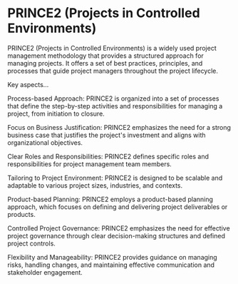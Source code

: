 # PRINCE2 (Projects in Controlled Environments)

PRINCE2 (Projects in Controlled Environments) is a widely used project management methodology that provides a structured approach for managing projects. It offers a set of best practices, principles, and processes that guide project managers throughout the project lifecycle.

Key aspects…

Process-based Approach: PRINCE2 is organized into a set of processes that define the step-by-step activities and responsibilities for managing a project, from initiation to closure.

Focus on Business Justification: PRINCE2 emphasizes the need for a strong business case that justifies the project's investment and aligns with organizational objectives. 

Clear Roles and Responsibilities: PRINCE2 defines specific roles and responsibilities for project management team members.

Tailoring to Project Environment: PRINCE2 is designed to be scalable and adaptable to various project sizes, industries, and contexts.

Product-based Planning: PRINCE2 employs a product-based planning approach, which focuses on defining and delivering project deliverables or products. 

Controlled Project Governance: PRINCE2 emphasizes the need for effective project governance through clear decision-making structures and defined project controls. 

Flexibility and Manageability: PRINCE2 provides guidance on managing risks, handling changes, and maintaining effective communication and stakeholder engagement.
